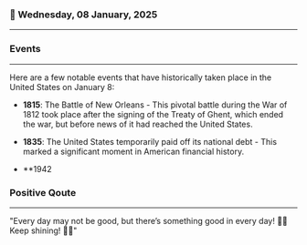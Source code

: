 ### 📅 Wednesday, 08 January, 2025
------
### Events
------
Here are a few notable events that have historically taken place in the United States on January 8:

- **1815**: The Battle of New Orleans - This pivotal battle during the War of 1812 took place after the signing of the Treaty of Ghent, which ended the war, but before news of it had reached the United States.

- **1835**: The United States temporarily paid off its national debt - This marked a significant moment in American financial history.

- **1942
### Positive Qoute
------
"Every day may not be good, but there’s something good in every day! 🌈✨ Keep shining! 🌟😊"
